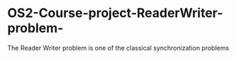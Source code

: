 # OS2-Course-project-ReaderWriter-problem-
The Reader Writer problem is  one of the classical synchronization problems 
